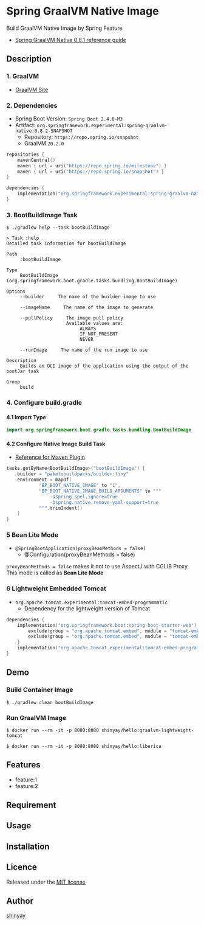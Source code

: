 # Spring GraalVM Native Image

Build GraalVM Native Image by Spring Feature

- [Spring GraalVM Native 0.8.1 reference guide](https://repo.spring.io/milestone/org/springframework/experimental/spring-graalvm-native-docs/0.8.1/spring-graalvm-native-docs-0.8.1.zip!/reference/index.html)

## Description
### 1. GraalVM
- [GraalVM Site](https://www.graalvm.org/)

### 2. Dependencies
- Spring Boot Version: `Spring Boot 2.4.0-M3`
- Artifact: `org.springframework.experimental:spring-graalvm-native:0.8.2-SNAPSHOT`
  - Repository: `https://repo.spring.io/snapshot`
  - GraalVM `20.2.0`

```kotlin
repositories {
	mavenCentral()
	maven { url = uri("https://repo.spring.io/milestone") }
	maven { url = uri("https://repo.spring.io/snapshot") }
}

dependencies {
	implementation("org.springframework.experimental:spring-graalvm-native:0.8.2-SNAPSHOT")
}
```

### 3. BootBuildImage Task

```shell script
$ ./gradlew help --task bootBuildImage

> Task :help
Detailed task information for bootBuildImage

Path
     :bootBuildImage

Type
     BootBuildImage (org.springframework.boot.gradle.tasks.bundling.BootBuildImage)

Options
     --builder     The name of the builder image to use

     --imageName     The name of the image to generate

     --pullPolicy     The image pull policy
                      Available values are:
                           ALWAYS
                           IF_NOT_PRESENT
                           NEVER

     --runImage     The name of the run image to use

Description
     Builds an OCI image of the application using the output of the bootJar task

Group
     build
```

### 4. Configure build.gradle
#### 4.1 Import Type
```kotlin
import org.springframework.boot.gradle.tasks.bundling.BootBuildImage
```

#### 4.2 Configure Native Image Build Task

- [Reference for Maven Plugin](https://repo.spring.io/milestone/org/springframework/experimental/spring-graalvm-native-docs/0.8.0/spring-graalvm-native-docs-0.8.0.zip!/reference/index.html#_configure_the_maven_plugin)
 
```kotlin
tasks.getByName<BootBuildImage>("bootBuildImage") {
	builder = "paketobuildpacks/builder:tiny"
	environment = mapOf(
			"BP_BOOT_NATIVE_IMAGE" to "1",
			"BP_BOOT_NATIVE_IMAGE_BUILD_ARGUMENTS" to """
                -Dspring.spel.ignore=true                
                -Dspring.native.remove-yaml-support=true
            """.trimIndent()
	)
}
```

### 5 Bean Lite Mode
- `@SpringBootApplication(proxyBeanMethods = false)`
  - @Configuration(proxyBeanMethods = false)

`proxyBeanMethods = false` makes it not to use AspectJ with CGLIB Proxy.
This mode is called as **Bean Lite Mode**

### 6 Lightweight Embedded Tomcat
- `org.apache.tomcat.experimental:tomcat-embed-programmatic`
  - Dependency for the lightweight version of Tomcat

```kotlin
dependencies {
	implementation("org.springframework.boot:spring-boot-starter-web") {
		exclude(group = "org.apache.tomcat.embed", module = "tomcat-embed-core")
		exclude(group = "org.apache.tomcat.embed", module = "tomcat-embed-websocket")
	}
	implementation("org.apache.tomcat.experimental:tomcat-embed-programmatic:${dependencyManagement.importedProperties["tomcat.version"]}")
}
```

## Demo
### Build Container Image
```shell script
$ ./gradlew clean bootBuildImage
```

### Run GraalVM Image
```shell script
$ docker run --rm -it -p 8080:8080 shinyay/hello:graalvm-lightweight-tomcat
```

```shell script
$ docker run --rm -it -p 8080:8080 shinyay/hello:liberica
```

## Features

- feature:1
- feature:2

## Requirement

## Usage

## Installation

## Licence

Released under the [MIT license](https://gist.githubusercontent.com/shinyay/56e54ee4c0e22db8211e05e70a63247e/raw/34c6fdd50d54aa8e23560c296424aeb61599aa71/LICENSE)

## Author

[shinyay](https://github.com/shinyay)
